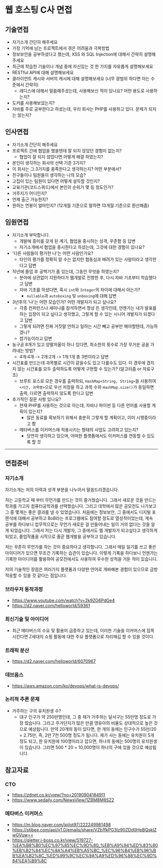 # 웹 호스팅 C사 면접

## 기술면접

- 자기소개 간단히 해주세요
- 가장 기억에 남는 프로젝트에서 겪은 어려움과 극복방법
- 정보보안을 공부하셨다고 했는데, XSS 와 SQL Injection에 대해서 간략히 설명해주세요
- 최근에 학습한 기술이나 개념 중에 자신있는 것 한 가지를 자유롭게 설명해보세요
- RESTful API에 대해 설명해보세요
- 클라이언트 캐시와 서버의 캐시에 대해 설명해보세요 (너무 광범위 하다면 아는 수준에서 간략히)
  - 레디스에 대해서 말씀해주셨는데, 사용해보신 적이 있나요? 어떤 용도로 사용하는지?
- 도커를 사용해보았는지?
- 자바를 주로 공부한다고 하셨는데, 우리 회사는 PHP를 사용하고 있다. 문제가 되지는 않는지?

## 인사면접

- 자기소개 간단히 해주세요
- 프로젝트 간에 협업을 했을텐데 잘 되지 않았던 경험이 없는지?
  - 협업이 잘 되지 않았다면 어떻게 해결 하였는지?
- 본인이 생각하는 회사의 선택 기준 3가지?
- 이 회사는 그 3가지를 충족한다고 생각하는지? 어떤 부분에서?
- 친구들이나 팀원들이 생각하는 나의 모습?
- 고집이 있는 팀원이 있다면 어떻게 설득할 것인지?
- 교육기관(코드스쿼드)에서 본인의 순위가 몇 등 정도인가?
- 거주지가 어디인지?
- 언제 출근 가능한지?
- 원하는 연봉이 얼마인지? (12개월 기준으로 말하면 13개월 기준으로 환산해줌)

## 임원면접

- 자기소개 부탁합니다.
  - 개발에 흥미를 갖게 된 계기, 협업을 중시하는 성격, 꾸준함 등 답변
  - 자기소개에서 협업을 중시한다고 하셨는데, 그것에 대한 경험이 있나요?
- '다른 사람들이 평가한 나'는 어떤 사람인가요?
  - 타인의 평가를 정확히 알 수는 없지만 협동심과 배려가 있는 사람이라고 생각한다고 답변
- 작년에 졸업 후 공백기가 좀 있는데, 그동안 무엇을 하였는지?
  - 분야에 상관없이 지원하다가 웹개발로 전향한 후, 다시 자바 기초부터 학습했다고 답변
  - 자바 기초를 하셨다면, 혹시 `int`와 `Integer`의 차이에 대해서 아는가?
    - `nullable`과 `autoboxing` 및 `unboxing`에 대해 답변
- 3년후의 '나'는 어떤 모습인가? 어떤 개발자가 되고 싶나요?
  - 각종 컨퍼런스나 세미나를 참석하면서 항상 든 생각인데, 언젠가는 내가 발표를 하는 입장이 되고 싶다고 생각했고, 그렇게 할 수 있는 시니어 개발자가 되겠다고 답변
  - 그렇게 되려면 진짜 거짓말 안하고 일하는 시간 빼고 공부만 해야할텐데, 가능하겠나?
  - 쌉가능이라고 답변
- 농구공 8개가 있고 양팔저울이 하나 있다면, 최소한의 횟수로 가장 무거운 공을 가려내는 방법?
  - 4개:4개 -> 2개:2개 -> 1개:1개 총 3번이라고 답변
- 시간표를 만드는데 과목별로 시간이 같을수도 있고 다를수도 있다. 이 경우에 겹치지 않는 시간표를 모두 출력하도록 어떻게 구현할 수 있는가? (알고리즘 or 자료구조)
  - 브루트 포스로 모든 경우를 출력하되, `HashMap<String, String>`을 사용하여 `<시간, 과목명>`으로 우선 저장을 하고 과목 수와 `HashMap.size()`가 동일하면 출력, 다르면 출력하지 않도록 한다고 답변
- 추가적인 질문 사항 있나요?
  - 현재 PHP를 사용하는 것으로 아는데, 자바나 파이썬 등 다른 언어를 사용할 계획이 있는지?
    - 많은 동료를 확보하기 위해서 충분히 그렇게 할 계획이고, 이미 시행중이라고 함
  - 메타버스를 이커머스에 적용시키는 형태의 사업도 고려하고 있는지?
    - 당연히 생각하고 있으며, 어떠한 플랫폼에서도 이커머스를 연동할 수 있도록 할 것

---

## 면접준비

### 자기소개

자기소개는 저의 이력과 성격 부분을 나누어서 말씀드리겠습니다.

저는 고등학교 때 부터 무언가를 만드는 것이 즐거웠습니다. 그래서 새로운 것을 만드는 학과를 가고자 컴퓨터공학과를 선택했습니다. 그리고 대학에서 많은 공모전도 나가보고  그 중 몇개는 좋은 결과를 낼 수 있었습니다. 처음에는 정보보안, 그 중에서도 디지털 포렌식에 대해서 공부하고 BoB라는 프로그램에도 참여할 정도로 열성적이었는데, 계속 공부를 하다보니 업무적으로는 무언가 새로운 걸 만들어내는 일이 거의 없다는 것을 알게 되었습니다. 그래서 저는 다시 개발자, 그 중에서도 웹 개발자가 되고싶다고 생각하게 되었고, 졸업작품을 시작으로 줄곧 웹개발을 공부하고 있습니다. 

저는 꾸준히 무언가를 하는 것이 중요하다고 생각합니다. 그래서 매일 일기를 쓰고 좋은 아이디어가 있으면 무조건 기록하는 습관이 있습니다. 이렇게 기록을 하다보니 언젠가는 기록한 아이디어를 활용하여 공모전에서도 사용하여 우수한 성적을 거둔 적이 있습니다.

저의 기술적인 장점은 여러가지 플랫폼과 다양한 언어로 개바해본 경험이 있으므로 금방 적응할 수 있을 것 같다는 점입니다.

### 브라우저 동작과정

- https://www.youtube.com/watch?v=2k9ZG6PdGe4
- https://d2.naver.com/helloworld/59361

### 최신기술 및 아이디어

- 최근 메타버스의 수요 및 활용이 급증하고 있는데, 이러한 기술을 이커머스에 접목시킨다면 Z세대의 쇼핑 활동에 대한 주요 플랫폼으로 자리매김 할 수 있을 것이다.

### 트래픽 분산

- https://d2.naver.com/helloworld/6070967

### 데브옵스

- https://aws.amazon.com/ko/devops/what-is-devops/

### 논리적 추론 문제

- 거주하는 구의 유치원생 수?
  - 대구 인구가 약 250만명인데, 그 중 제가 거주하는 달서구는 55만명 정도로 가장 많습니다. 그리고 주거단지가 많은 만큼 영유아의 비율도 상대적으로 높은 것으로 예상됩니다.  만약 20개의 동이 있다면, 한 개의 동에는 인구수가 55만/20 = 2.75만, 즉, 2만 7천 500명 정도가 됩니다. 제가 사는 동에는 유치원이 5개 정도 되고, 한 유치원에 100명이라고 잡으면, 하나의 동에는 500명의 유치원생이 있습니다. 그러면 500 * 20 = 10,000명이 하나의 구에 있을 것으로 예상됩니다.

## 참고자료

### CTO

- https://zdnet.co.kr/view/?no=20190904184911
- https://www.sedaily.com/NewsVIew/1ZBM8M8SZ2

### 메타버스 이커머스

- https://m.blog.naver.com/jpilot97/222249981498
- https://stibee.com/api/v1.0/emails/share/VZb1fkPG3Iz90ZDd0HpBQskIZwGVuw==
- https://qletter.i-boss.co.kr/view/519727-%EA%B8%B0%EC%97%85%EC%9D%80_%EB%A9%94%ED%83%80%EB%B2%84%EC%8A%A4%EB%A5%BC_%EC%96%B4%EB%96%BB%EA%B2%8C_%ED%99%9C%EC%9A%A9%ED%96%88%EC%9D%84%EA%B9%8C